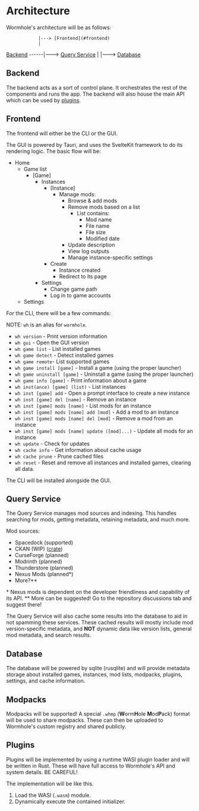 # Architecture

Wormhole's architecture will be as follows:

                |---> [Frontend](#frontend)
                |
[Backend](#backend) ------|---> [Query Service](#query-service)
                |
                |---> [Database](#database)

## Backend

The backend acts as a sort of control plane. It orchestrates the rest of the components and runs the app.
The backend will also house the main API which can be used by [plugins](#plugins).

## Frontend

The frontend will either be the CLI or the GUI.

The GUI is powered by Tauri, and uses the SvelteKit framework to do its rendering logic.
The basic flow will be:

- Home
    - Game list
        - [Game]
            - Instances
                - [Instance]
                    - Manage mods:
                        - Browse & add mods
                        - Remove mods based on a list
                            - List contains:
                                - Mod name
                                - File name
                                - File size
                                - Modified date
                        - Update description
                        - View log outputs
                        - Manage instance-specific settings
                - Create
                    - Instance created
                    - Redirect to its page
            - Settings
                - Change game path
                - Log in to game accounts
    - Settings

For the CLI, there will be a few commands:

NOTE: `wh` is an alias for `wormhole`.

- `wh version` - Print version information
- `wh gui` - Open the GUI version
- `wh game list` - List installed games
- `wh game detect` - Detect installed games
- `wh game remote`- List supported games
- `wh game install [game]` - Install a game (using the proper launcher)
- `wh game uninstall [game]` - Uninstall a game (using the proper launcher)
- `wh game info [game]` - Print information about a game
- `wh inst(ance) [game] (list)` - List instances
- `wh inst [game] add` - Open a prompt interface to create a new instance
- `wh inst [game] del [name]` - Remove an instance
- `wh inst [game] mods [name]` - List mods for an instance
- `wh inst [game] mods [name] add [mod]` - Add a mod to an instance
- `wh inst [game] mods [name] del [mod]` - Remove a mod from an instance
- `wh inst [game] mods [name] update ([mod]...)` - Update all mods for an instance
- `wh update` - Check for updates
- `wh cache info` - Get information about cache usage
- `wh cache prune` - Prune cached files
- `wh reset` - Reset and remove all instances and installed games, clearing all data.

The CLI will be installed alongside the GUI.

## Query Service

The Query Service manages mod sources and indexing. This handles searching for mods, getting metadata,
retaining metadata, and much more.

Mod sources:
- Spacedock (supported)
- CKAN (WIP) ([crate](https://crates.io/crates/ckandex))
- CurseForge (planned)
- Modrinth (planned)
- Thunderstore (planned)
- Nexus Mods (planned*)
- More?**

\* Nexus mods is dependent on the developer friendliness and capability of its API.
\*\* More can be suggested! Go to the repository discussions tab and suggest there!

The Query Service will also cache some results into the database to aid in not spamming these services.
These cached results will mostly include mod version-specific metadata, and **NOT** dynamic data like version lists,
general mod metadata, and search results.

## Database

The database will be powered by sqlite (rusqlite) and will provide metadata storage about installed games,
instances, mod lists, modpacks, plugins, settings, and cache information.

## Modpacks

Modpacks will be supported! A special `.whmp` (**W**orm**H**ole **M**od**P**ack) format will be used to share modpacks.
These can then be uploaded to Wormhole's custom registry and shared publicly.

## Plugins

Plugins will be implemented by using a runtime WASI plugin loader and will be written in Rust. These will have full access to Wormhole's API and system details. BE CAREFUL!

The implementation will be like this.

1. Load the WASI (`.wasm`) module.
2. Dynamically execute the contained initializer.
